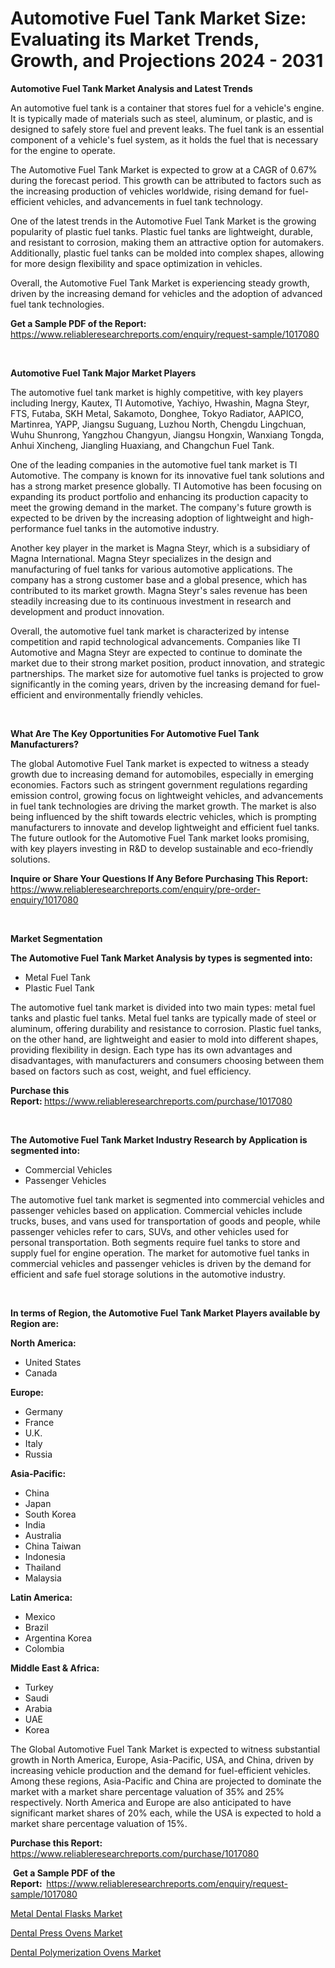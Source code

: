 <p><h1>Automotive Fuel Tank Market Size: Evaluating its Market Trends, Growth, and Projections 2024 - 2031</h1></p><p><strong>Automotive Fuel Tank Market Analysis and Latest Trends</strong></p>
<p><p>An automotive fuel tank is a container that stores fuel for a vehicle's engine. It is typically made of materials such as steel, aluminum, or plastic, and is designed to safely store fuel and prevent leaks. The fuel tank is an essential component of a vehicle's fuel system, as it holds the fuel that is necessary for the engine to operate.</p><p>The Automotive Fuel Tank Market is expected to grow at a CAGR of 0.67% during the forecast period. This growth can be attributed to factors such as the increasing production of vehicles worldwide, rising demand for fuel-efficient vehicles, and advancements in fuel tank technology. </p><p>One of the latest trends in the Automotive Fuel Tank Market is the growing popularity of plastic fuel tanks. Plastic fuel tanks are lightweight, durable, and resistant to corrosion, making them an attractive option for automakers. Additionally, plastic fuel tanks can be molded into complex shapes, allowing for more design flexibility and space optimization in vehicles.</p><p>Overall, the Automotive Fuel Tank Market is experiencing steady growth, driven by the increasing demand for vehicles and the adoption of advanced fuel tank technologies.</p></p>
<p><strong>Get a Sample PDF of the Report:&nbsp;</strong> <a href="https://www.reliableresearchreports.com/enquiry/request-sample/1017080">https://www.reliableresearchreports.com/enquiry/request-sample/1017080</a></p>
<p>&nbsp;</p>
<p><strong>Automotive Fuel Tank Major Market Players</strong></p>
<p><p>The automotive fuel tank market is highly competitive, with key players including Inergy, Kautex, TI Automotive, Yachiyo, Hwashin, Magna Steyr, FTS, Futaba, SKH Metal, Sakamoto, Donghee, Tokyo Radiator, AAPICO, Martinrea, YAPP, Jiangsu Suguang, Luzhou North, Chengdu Lingchuan, Wuhu Shunrong, Yangzhou Changyun, Jiangsu Hongxin, Wanxiang Tongda, Anhui Xincheng, Jiangling Huaxiang, and Changchun Fuel Tank.</p><p>One of the leading companies in the automotive fuel tank market is TI Automotive. The company is known for its innovative fuel tank solutions and has a strong market presence globally. TI Automotive has been focusing on expanding its product portfolio and enhancing its production capacity to meet the growing demand in the market. The company's future growth is expected to be driven by the increasing adoption of lightweight and high-performance fuel tanks in the automotive industry.</p><p>Another key player in the market is Magna Steyr, which is a subsidiary of Magna International. Magna Steyr specializes in the design and manufacturing of fuel tanks for various automotive applications. The company has a strong customer base and a global presence, which has contributed to its market growth. Magna Steyr's sales revenue has been steadily increasing due to its continuous investment in research and development and product innovation.</p><p>Overall, the automotive fuel tank market is characterized by intense competition and rapid technological advancements. Companies like TI Automotive and Magna Steyr are expected to continue to dominate the market due to their strong market position, product innovation, and strategic partnerships. The market size for automotive fuel tanks is projected to grow significantly in the coming years, driven by the increasing demand for fuel-efficient and environmentally friendly vehicles.</p></p>
<p>&nbsp;</p>
<p><strong>What Are The Key Opportunities For Automotive Fuel Tank Manufacturers?</strong></p>
<p><p>The global Automotive Fuel Tank market is expected to witness a steady growth due to increasing demand for automobiles, especially in emerging economies. Factors such as stringent government regulations regarding emission control, growing focus on lightweight vehicles, and advancements in fuel tank technologies are driving the market growth. The market is also being influenced by the shift towards electric vehicles, which is prompting manufacturers to innovate and develop lightweight and efficient fuel tanks. The future outlook for the Automotive Fuel Tank market looks promising, with key players investing in R&D to develop sustainable and eco-friendly solutions.</p></p>
<p><strong>Inquire or Share Your Questions If Any Before Purchasing This Report:</strong> <a href="https://www.reliableresearchreports.com/enquiry/pre-order-enquiry/1017080">https://www.reliableresearchreports.com/enquiry/pre-order-enquiry/1017080</a></p>
<p>&nbsp;</p>
<p><strong>Market Segmentation</strong></p>
<p><strong>The Automotive Fuel Tank Market Analysis by types is segmented into:</strong></p>
<p><ul><li>Metal Fuel Tank</li><li>Plastic Fuel Tank</li></ul></p>
<p><p>The automotive fuel tank market is divided into two main types: metal fuel tanks and plastic fuel tanks. Metal fuel tanks are typically made of steel or aluminum, offering durability and resistance to corrosion. Plastic fuel tanks, on the other hand, are lightweight and easier to mold into different shapes, providing flexibility in design. Each type has its own advantages and disadvantages, with manufacturers and consumers choosing between them based on factors such as cost, weight, and fuel efficiency.</p></p>
<p><strong>Purchase this Report:&nbsp;</strong><a href="https://www.reliableresearchreports.com/purchase/1017080">https://www.reliableresearchreports.com/purchase/1017080</a></p>
<p>&nbsp;</p>
<p><strong>The Automotive Fuel Tank Market Industry Research by Application is segmented into:</strong></p>
<p><ul><li>Commercial Vehicles</li><li>Passenger Vehicles</li></ul></p>
<p><p>The automotive fuel tank market is segmented into commercial vehicles and passenger vehicles based on application. Commercial vehicles include trucks, buses, and vans used for transportation of goods and people, while passenger vehicles refer to cars, SUVs, and other vehicles used for personal transportation. Both segments require fuel tanks to store and supply fuel for engine operation. The market for automotive fuel tanks in commercial vehicles and passenger vehicles is driven by the demand for efficient and safe fuel storage solutions in the automotive industry.</p></p>
<p>&nbsp;</p>
<p><strong>In terms of Region, the Automotive Fuel Tank Market Players available by Region are:</strong></p>
<p>
    <p> <strong> North America: </strong>
        <ul>
            <li>United States</li>
            <li>Canada</li>
        </ul>
        </p> 
    <p> <strong> Europe: </strong>
        <ul>
            <li>Germany</li>
            <li>France</li>
            <li>U.K.</li>
            <li>Italy</li>
            <li>Russia</li>
        </ul>
        </p> 
    <p> <strong> Asia-Pacific: </strong>
        <ul>
            <li>China</li>
            <li>Japan</li>
            <li>South Korea</li>
            <li>India</li>
            <li>Australia</li>
            <li>China Taiwan</li>
            <li>Indonesia</li>
            <li>Thailand</li>
            <li>Malaysia</li>
        </ul>
        </p> 
    <p> <strong> Latin America: </strong>
        <ul>
            <li>Mexico</li>
            <li>Brazil</li>
            <li>Argentina Korea</li>
            <li>Colombia</li>
        </ul>
        </p> 
    <p> <strong> Middle East & Africa: </strong>
        <ul>
            <li>Turkey</li>
            <li>Saudi</li>
            <li>Arabia</li>
            <li>UAE</li>
            <li>Korea</li>
        </ul>
    </p>
    </p>
<p><p>The Global Automotive Fuel Tank Market is expected to witness substantial growth in North America, Europe, Asia-Pacific, USA, and China, driven by increasing vehicle production and the demand for fuel-efficient vehicles. Among these regions, Asia-Pacific and China are projected to dominate the market with a market share percentage valuation of 35% and 25% respectively. North America and Europe are also anticipated to have significant market shares of 20% each, while the USA is expected to hold a market share percentage valuation of 15%.</p></p>
<p><strong>Purchase this Report: </strong><a href="https://www.reliableresearchreports.com/purchase/1017080">https://www.reliableresearchreports.com/purchase/1017080</a></p>
<p>&nbsp;<strong>Get a Sample PDF of the Report:&nbsp;&nbsp;</strong><a href="https://www.reliableresearchreports.com/enquiry/request-sample/1017080">https://www.reliableresearchreports.com/enquiry/request-sample/1017080</a></p>
<p><strong></strong></p>
<p><p><a href="https://view.publitas.com/reportprime-1/metal-dental-flasks-market-size-2023-2030-global-industrial-analysis-key-geographical-regions-market-share-top-key-players-product-types-and-forecast-research-report/">Metal Dental Flasks Market</a></p><p><a href="https://view.publitas.com/reportprime-1/dental-press-ovens-market-size-share-trends-analysis-report-by-application-regional-outlook-competitive-strategies-and-segment-forecasts-2023-2030/">Dental Press Ovens Market</a></p><p><a href="https://view.publitas.com/reportprime-1/dental-polymerization-ovens-market-size-market-share-and-global-market-analysis-report-2023-2030/">Dental Polymerization Ovens Market</a></p></p>